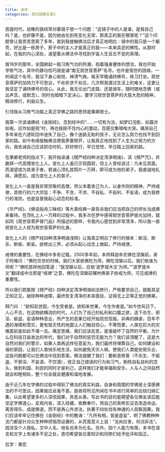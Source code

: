 ```yaml
---
title: 自序
categories: 现代因果实录3
---
```




孩提时代，幼稚的我经常对着镜子想一个问题：“这镜子中的人是谁，是我自己吗？是，也好像不是，因为她由生到死变化无常，那真正的我在哪里呢？”这个问题曾让我苦苦思索了多年，直到我接触佛法后才真正地明白：镜中的我只是一个躯壳，好比是一栋房子，房子中的主人才是真正的我——本来具足的佛性。从那时起，在我的内心深处，渴望着从佛法中寻找到宇宙人生亘古不变的真理。

我18岁的那年，全国掀起一股习练气功的热潮，抱着强身健体的想法，我也开始学练气功，其中的静功恰巧就是诵“南无观世音菩萨”名号。也许是宿世的因缘，一听闻这个名号，我当下身心愉悦、神清气爽。每天早晚诵持佛号，练习打坐。观世音菩萨的加持力不可思议，千处祈求千处应，几次帮我渡过生活上的难关，这更让我坚定了诵持佛号的信心。从此，我无论出门走路、还是骑车，随时随地念佛（或出声念，或默念）。同时也暗暗下定决心，要学习观世音菩萨的大慈大悲的精神，精进修行，利益众生。

引领我从习练气功踏上真正学佛之路的恩师是果卿居士。

我第一次读诵佛经《金刚经》，念到经中的“……一切有为法，如梦幻泡影，如露亦如电，应作如是观”时，再也按捺不住内心的激动，百感交集嚎啕大哭。痛哭自己多年来在六道轮回中迷失了自己，像个迷路无助的孩子，无论怎么努力也找不到回家的路。如今有缘接触佛法使我茅塞顿开，让我真正地找到了人生为之努力的方向，我告诫自己应该抓住时机，好好修行，早日觉悟，早日踏上回家的路。

在果卿老师的指点下，我开始读诵《楞严经四种决定清净明诲》、读《楞严咒》，并跪拜一代高僧宣化上人。宣化上人虽已示现圆寂，但上人曾经说过：凡未见其面，而渴望成为其弟子者，若诚心顶礼其照片一万拜，即可成为他的弟子。我虔诚地礼拜，满愿后，成为宣化上人的弟子。

宣化上人一直是我非常崇敬的高僧，师父本着舍己为人、以身作则的精神，严持戒律，其修行的六大宗旨：不争、不贪、不求、不自私、不自利、不妄语，成为我修行的准则，也是监督我起心动念的标准。

《华严经》、《佛说般舟三昧经》等大乘经典一直告诉我们应当把自己的师长当成佛来看待。在顶礼上人一万拜的过程中，我多次在梦中感得观世音菩萨放光加持，就如同《观世音菩萨普门品》所描述的那样，令我内心感觉到非常清净，所以我一直把宣化上人视为观世音菩萨的化身。

宣化上人的《楞严经四种清净明诲浅释》让我真正明白了修行的根本：断淫、断杀、断偷、断妄。欲修出三界，必须从起心动念上做起，严持戒律。

戒律的重要性，在佛经中多有记载。2500多年前，本师释迦牟尼佛在涅槃前，弟子阿难问：“佛陀住世的时候，我们大家依佛陀为师，佛陀涅槃以后，我们依谁为师呢？”佛陀慈祥地回答道：“我涅槃以后，应依‘波罗提木叉’为师。”“波罗提木叉”翻译成中文即是“戒律”之意，佛陀在涅槃前嘱咐佛弟子依戒为师，可见戒律的重要性。

所以我们若能按《楞严经》四种决定清净明诲如法修行，严格要求自己，就能具足正知正见，破除种种迷障，最终恢复清净的本来面目，证得无上正等正觉的佛果。

释门曰 ：“欲知前世因，今生受者是。欲知来世果，今生作者是。”如今世风日下，人心不古，在这物欲横流的时代，人们为了自己的私利和口腹之欲，造下杀生、邪淫、偷盗、妄语种种恶业，所产生的恶果已经开始现世现报。非典的肆虐，百年不遇的海啸和雪灾，更有毁灭性的地震让人们触目惊心，不寒而栗，人类在巨大的灾难面前是如此不堪一击。痛定思痛，我们应该反思，是谁破坏了自然的平衡，为什么在科技日益发达的年代，我们对于自然的惩罚无能为力？我们该清醒了，这是大自然对我们的警示，如果人类再这样任意妄为，我们最终将埋葬自己。如何建设和谐的家园，让我们人类快乐地生活，如何避免天灾人祸，使我们人类能安居乐业，这些问题都可以在佛法中找到答案。佛法提醒了我们：要断恶修善（不杀生、不偷盗、不邪淫、不妄语、不饮酒），改正自己错误的行为和习气，断除自私自利的念头，做到利国、利民的同时才是利己，这样我们才能幸福和安乐，人与人之间自然就会和睦相处，整个社会就会健康和谐地发展。

由于近几年在学佛的过程中得到了佛法的真实利益，自身和周围的学佛居士深感佛法的不可思议，因果报应丝毫不差。是故将所见所闻在书中进行简单的总结归纳汇集，以此希望更多的人深信因果，弃恶从善。写此书的目的是期望各位佛友读后能坚定学佛道心，反观内省，深入经藏，依教奉行，用自己的真修实证去改造命运、离苦得乐、成就佛道，而不是再心外求法，执著于四处找有神通的人观察因果。我们应该牢牢记住佛在《金刚经》中的教诲：“凡所有相，皆是虚妄”，明了佛教种种法门都是针对众生种种烦恼而设置的，从究竟意义上说：“法尚应舍，何况非法”。因涉及个人隐私，文中人名、地名也多为化名。另外，因个人能力有限，本书在语言和文字上有诸多不足之处，恳切希望各位善知识和同修们给予批评和指正。

后学：果宏